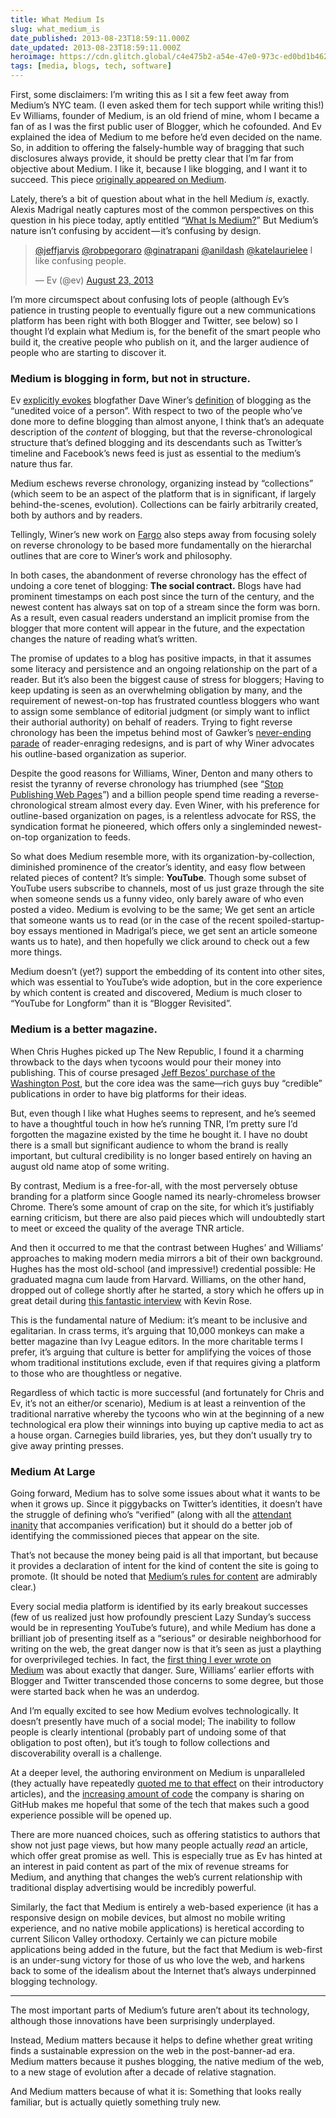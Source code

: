 ```yaml
---
title: What Medium Is
slug: what_medium_is
date_published: 2013-08-23T18:59:11.000Z
date_updated: 2013-08-23T18:59:11.000Z
heroimage: https://cdn.glitch.global/c4e475b2-a54e-47e0-973c-ed0bd1b46262/medium-logos.webp?v=1670307728772
tags: [media, blogs, tech, software]
---
```


First, some disclaimers: I’m writing this as I sit a few feet away from Medium’s NYC team. (I even asked them for tech support while writing this!) Ev Williams, founder of Medium, is an old friend of mine, whom I became a fan of as I was the first public user of Blogger, which he cofounded. And Ev explained the idea of Medium to me before he’d even decided on the name. So, in addition to offering the falsely-humble way of bragging that such disclosures always provide, it should be pretty clear that I’m far from objective about Medium. I like it, because I like blogging, and I want it to succeed. This piece [originally appeared on Medium](https://medium.com/the-web-we-make/b7a98098b342).

Lately, there’s a bit of question about what in the hell Medium *is*, exactly. Alexis Madrigal neatly captures most of the common perspectives on this question in his piece today, aptly entitled “[What Is Medium?](http://www.theatlantic.com/technology/archive/2013/08/what-is-medium/278965/)” But Medium’s nature isn’t confusing by accident — it’s confusing by design.

<blockquote class="twitter-tweet" data-dnt="true" data-theme="dark"><p lang="en" dir="ltr"><a href="https://twitter.com/jeffjarvis?ref_src=twsrc%5Etfw">@jeffjarvis</a> <a href="https://twitter.com/robpegoraro?ref_src=twsrc%5Etfw">@robpegoraro</a> <a href="https://twitter.com/ginatrapani?ref_src=twsrc%5Etfw">@ginatrapani</a> <a href="https://twitter.com/anildash?ref_src=twsrc%5Etfw">@anildash</a> <a href="https://twitter.com/katelaurielee?ref_src=twsrc%5Etfw">@katelaurielee</a> I like confusing people.</p>&mdash; Ev (@ev) <a href="https://twitter.com/ev/status/370737291381059584?ref_src=twsrc%5Etfw">August 23, 2013</a></blockquote> <script async src="https://platform.twitter.com/widgets.js" charset="utf-8"></script>

I’m more circumspect about confusing lots of people (although Ev’s patience in trusting people to eventually figure out a new communications platform has been right with both Blogger and Twitter, see below) so I thought I’d explain what Medium is, for the benefit of the smart people who build it, the creative people who publish on it, and the larger audience of people who are starting to discover it.

### Medium is blogging in form, but not in structure.

Ev [explicitly evokes](https://twitter.com/ev/status/370740368582529024) blogfather Dave Winer’s [definition](http://scripting.com/2007/01/01.html#theUneditedVoiceOfAPerson) of blogging as the “unedited voice of a person”. With respect to two of the people who’ve done more to define blogging than almost anyone, I think that’s an adequate description of the *content* of blogging, but that the reverse-chronological structure that’s defined blogging and its descendants such as Twitter’s timeline and Facebook’s news feed is just as essential to the medium’s nature thus far.

Medium eschews reverse chronology, organizing instead by “collections” (which seem to be an aspect of the platform that is in significant, if largely behind-the-scenes, evolution). Collections can be fairly arbitrarily created, both by authors and by readers.

Tellingly, Winer’s new work on [Fargo](http://fargo.io/) also steps away from focusing solely on reverse chronology to be based more fundamentally on the hierarchal outlines that are core to Winer’s work and philosophy.

In both cases, the abandonment of reverse chronology has the effect of undoing a core tenet of blogging: **The social contract.** Blogs have had prominent timestamps on each post since the turn of the century, and the newest content has always sat on top of a stream since the form was born. As a result, even casual readers understand an implicit promise from the blogger that more content will appear in the future, and the expectation changes the nature of reading what’s written.

The promise of updates to a blog has positive impacts, in that it assumes some literacy and persistence and an ongoing relationship on the part of a reader. But it’s also been the biggest cause of stress for bloggers; Having to keep updating is seen as an overwhelming obligation by many, and the requirement of newest-on-top has frustrated countless bloggers who want to assign some semblance of editorial judgment (or simply want to inflict their authorial authority) on behalf of readers. Trying to fight reverse chronology has been the impetus behind most of Gawker’s [never-ending parade](http://gawker.com/yes-this-is-another-gawker-redesign-1148688885) of reader-enraging redesigns, and is part of why Winer advocates his outline-based organization as superior.

Despite the good reasons for Williams, Winer, Denton and many others to resist the tyranny of reverse chronology has triumphed (see “[Stop Publishing Web Pages](/08/stop-publishing-web-pages/)”) and a billion people spend time reading a reverse-chronological stream almost every day. Even Winer, with his preference for outline-based organization on pages, is a relentless advocate for RSS, the syndication format he pioneered, which offers only a singleminded newest-on-top organization to feeds.

So what does Medium resemble more, with its organization-by-collection, diminished prominence of the creator’s identity, and easy flow between related pieces of content? It’s simple: **YouTube**. Though some subset of YouTube users subscribe to channels, most of us just graze through the site when someone sends us a funny video, only barely aware of who even posted a video. Medium is evolving to be the same; We get sent an article that someone wants us to read (or in the case of the recent spoiled-startup-boy essays mentioned in Madrigal’s piece, we get sent an article someone wants us to hate), and then hopefully we click around to check out a few more things.

Medium doesn’t (yet?) support the embedding of its content into other sites, which was essential to YouTube’s wide adoption, but in the core experience by which content is created and discovered, Medium is much closer to “YouTube for Longform” than it is “Blogger Revisited”.

### Medium is a better magazine.

When Chris Hughes picked up The New Republic, I found it a charming throwback to the days when tycoons would pour their money into publishing. This of course presaged [Jeff Bezos’ purchase of the Washington Post](https://medium.com/fords-sensorium/6e9e1a7578d1), but the core idea was the same—rich guys buy “credible” publications in order to have big platforms for their ideas.

But, even though I like what Hughes seems to represent, and he’s seemed to have a thoughtful touch in how he’s running TNR, I’m pretty sure I’d forgotten the magazine existed by the time he bought it. I have no doubt there is a small but significant audience to whom the brand is really important, but cultural credibility is no longer based entirely on having an august old name atop of some writing.

By contrast, Medium is a free-for-all, with the most perversely obtuse branding for a platform since Google named its nearly-chromeless browser Chrome. There’s some amount of crap on the site, for which it’s justifiably earning criticism, but there are also paid pieces which will undoubtedly start to meet or exceed the quality of the average TNR article.

And then it occurred to me that the contrast between Hughes’ and Williams’ approaches to making modern media mirrors a bit of their own background. Hughes has the most old-school (and impressive!) credential possible: He graduated magna cum laude from Harvard. Williams, on the other hand, dropped out of college shortly after he started, a story which he offers up in great detail during [this fantastic interview](http://www.youtube.com/watch?v=-q-P5_lMPEk) with Kevin Rose.

This is the fundamental nature of Medium: it’s meant to be inclusive and egalitarian. In crass terms, it’s arguing that 10,000 monkeys can make a better magazine than Ivy League editors. In the more charitable terms I prefer, it’s arguing that culture is better for amplifying the voices of those whom traditional institutions exclude, even if that requires giving a platform to those who are thoughtless or negative.

Regardless of which tactic is more successful (and fortunately for Chris and Ev, it’s not an either/or scenario), Medium is at least a reinvention of the traditional narrative whereby the tycoons who win at the beginning of a new technological era plow their winnings into buying up captive media to act as a house organ. Carnegies build libraries, yes, but they don’t usually try to give away printing presses.

### Medium At Large

Going forward, Medium has to solve some issues about what it wants to be when it grows up. Since it piggybacks on Twitter’s identities, it doesn’t have the struggle of defining who’s “verified” (along with all the [attendant inanity](/2013/03/what-its-like-being-verified-on-twitter/) that accompanies verification) but it should do a better job of identifying the commissioned pieces that appear on the site.

That’s not because the money being paid is all that important, but because it provides a declaration of intent for the kind of content the site is going to promote. (It should be noted that [Medium’s rules for content](https://medium.com/medium-the-missing-user-guide/30e5502c4eb4) are admirably clear.)

Every social media platform is identified by its early breakout successes (few of us realized just how profoundly prescient Lazy Sunday’s success would be in representing YouTube’s future), and while Medium has done a brilliant job of presenting itself as a “serious” or desirable neighborhood for writing on the web, the great danger now is that it’s seen as just a plaything for overprivileged techies. In fact, the [first thing I ever wrote on Medium](https://medium.com/i-m-h-o/65fb61abc815) was about exactly that danger. Sure, Williams’ earlier efforts with Blogger and Twitter transcended those concerns to some degree, but those were started back when he was an underdog.

And I’m equally excited to see how Medium evolves technologically. It doesn’t presently have much of a social model; The inability to follow people is clearly intentional (probably part of undoing some of that obligation to post often), but it’s tough to follow collections and discoverability overall is a challenge.

At a deeper level, the authoring environment on Medium is unparalleled (they actually have repeatedly [quoted me to that effect](https://medium.com/about/9e53ca408c48) on their introductory articles), and the [increasing amount of code](https://github.com/Obvious) the company is sharing on GitHub makes me hopeful that some of the tech that makes such a good experience possible will be opened up.

There are more nuanced choices, such as offering statistics to authors that show not just page views, but how many people actually *read* an article, which offer great promise as well. This is especially true as Ev has hinted at an interest in paid content as part of the mix of revenue streams for Medium, and anything that changes the web’s current relationship with traditional display advertising would be incredibly powerful.

Similarly, the fact that Medium is entirely a web-based experience (it has a responsive design on mobile devices, but almost no mobile writing experience, and no native mobile applications) is heretical according to current Silicon Valley orthodoxy. Certainly we can picture mobile applications being added in the future, but the fact that Medium is web-first is an under-sung victory for those of us who love the web, and harkens back to some of the idealism about the Internet that’s always underpinned blogging technology.

---

The most important parts of Medium’s future aren’t about its technology, although those innovations have been surprisingly underplayed.

Instead, Medium matters because it helps to define whether great writing finds a sustainable expression on the web in the post-banner-ad era. Medium matters because it pushes blogging, the native medium of the web, to a new stage of evolution after a decade of relative stagnation.

And Medium matters because of what it is: Something that looks really familiar, but is actually quietly something truly new.
